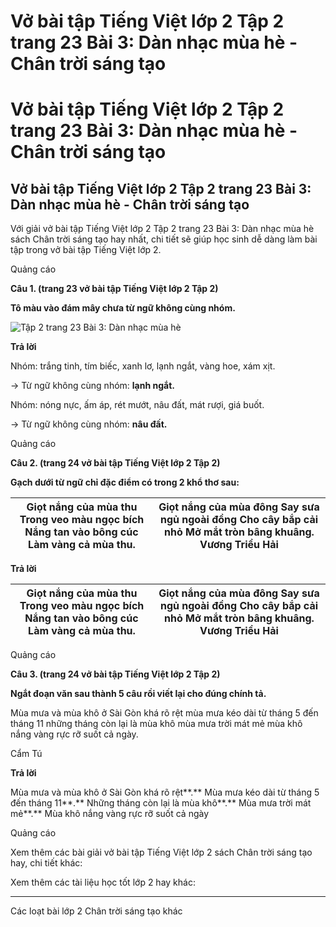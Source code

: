 # Vở bài tập Tiếng Việt lớp 2 Tập 2 trang 23 Bài 3: Dàn nhạc mùa hè - Chân trời sáng tạo

# Vở bài tập Tiếng Việt lớp 2 Tập 2 trang 23 Bài 3: Dàn nhạc mùa hè - Chân trời sáng tạo

## Vở bài tập Tiếng Việt lớp 2 Tập 2 trang 23 Bài 3: Dàn nhạc mùa hè - Chân trời sáng tạo

Với giải vở bài tập Tiếng Việt lớp 2 Tập 2 trang 23 Bài 3: Dàn nhạc mùa hè sách Chân trời sáng tạo hay nhất, chi tiết sẽ giúp học sinh dễ dàng làm bài tập trong vở bài tập Tiếng Việt lớp 2.

Quảng cáo

**Câu 1. (trang 23 vở bài tập Tiếng Việt lớp 2 Tập 2)**

**Tô màu vào đám mây chưa từ ngữ không cùng nhóm.**

![Tập 2 trang 23 Bài 3: Dàn nhạc mùa hè](https://vietjack.com/vbt-tieng-viet-2-ct/images/bai-3-dan-nhac-mua-he.png)

**Trả lời**

Nhóm: trắng tinh, tím biếc, xanh lơ, lạnh ngắt, vàng hoe, xám xịt.

-> Từ ngữ không cùng nhóm: **lạnh ngắt.**

Nhóm: nóng nực, ấm áp, rét mướt, nâu đất, mát rượi, giá buốt.

-> Từ ngữ không cùng nhóm: **nâu đất.**

Quảng cáo

**Câu 2. (trang 24 vở bài tập Tiếng Việt lớp 2 Tập 2)**

**Gạch dưới từ ngữ chỉ đặc điểm có trong 2 khổ thơ sau:**

Giọt nắng của mùa thu Trong veo màu ngọc bích Nắng tan vào bông cúc Làm vàng cả mùa thu. |  Giọt nắng của mùa đông Say sưa ngủ ngoài đồng Cho cây bắp cải nhỏ Mở mắt tròn bâng khuâng. Vương Triều Hải   
---|---  
  
**Trả lời**

Giọt nắng của mùa thu Trong veo màu ngọc bích Nắng tan vào bông cúc Làm vàng cả mùa thu. |  Giọt nắng của mùa đông Say sưa ngủ ngoài đồng Cho cây bắp cải nhỏ Mở mắt tròn bâng khuâng. Vương Triều Hải   
---|---  
  
Quảng cáo

**Câu 3. (trang 24 vở bài tập Tiếng Việt lớp 2 Tập 2)**

**Ngắt đoạn văn sau thành 5 câu rồi viết lại cho đúng chính tả.**

Mùa mưa và mùa khô ở Sài Gòn khá rõ rệt mùa mưa kéo dài từ tháng 5 đến tháng 11 những tháng còn lại là mùa khô mùa mưa trời mát mẻ mùa khô nắng vàng rực rỡ suốt cả ngày. 

Cẩm Tú

**Trả lời**

Mùa mưa và mùa khô ở Sài Gòn khá rõ rệt**.** Mùa mưa kéo dài từ tháng 5 đến tháng 11**.** Những tháng còn lại là mùa khô**.** Mùa mưa trời mát mẻ**.** Mùa khô nắng vàng rực rỡ suốt cả ngày

Quảng cáo

Xem thêm các bài giải vở bài tập Tiếng Việt lớp 2 sách Chân trời sáng tạo hay, chi tiết khác:

Xem thêm các tài liệu học tốt lớp 2 hay khác:

* * *

Các loạt bài lớp 2 Chân trời sáng tạo khác
